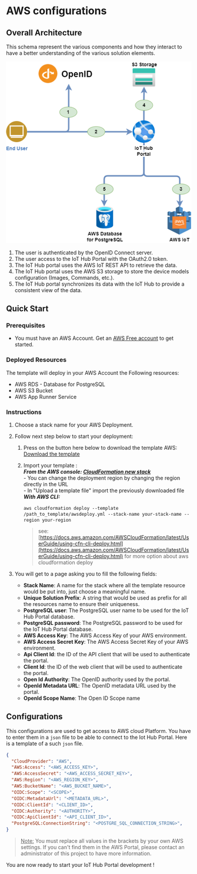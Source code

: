 # AWS configurations

## Overall Architecture

This schema represent the various components and how they interact to have a better understanding of the various solution elements.

![images/architecture_AWS.png](images/architecture_AWS.png)

1. The user is authenticated by the OpenID Connect server.
1. The user access to the IoT Hub Portal with the OAuth2.0 token.
1. The IoT Hub portal uses the AWS IoT REST API to retrieve the data.
1. The IoT Hub portal uses the AWS S3 storage to store the device models configuration (Images, Commands, etc.).
1. The IoT Hub portal synchronizes its data with the IoT Hub to provide a consistent view of the data.

## Quick Start

### Prerequisites

* You must have an AWS Account. Get an [AWS Free account](https://portal.aws.amazon.com/billing/signup#/start/email) to get started.

### Deployed Resources

The template will deploy in your AWS Account the Following resources:  

* AWS RDS - Database for PostgreSQL
* AWS S3 Bucket
* AWS App Runner Service

### Instructions

1. Choose a stack name for your AWS Deployment.

1. Follow next step below to start your deployment:

    1. Press on the button here below to download the template AWS:  
    [Download the template](https://raw.githubusercontent.com/CGI-FR/IoT-Hub-Portal/arm/main-vnext/templates/aws/awsdeploy.yml)

    1. Import your template :  
        ***From the AWS console: [CloudFormation new stack](https://eu-west-1.console.aws.amazon.com/cloudformation/home?region=eu-west-1#/stacks/create)***  
            - You can change the deployment region by changing the region directly in the URL  
            - In "Upload a template file" import the previously downloaded file  
        ***With AWS CLI:***

        ```console
        aws cloudformation deploy --template /path_to_template/awsdeploy.yml --stack-name your-stack-name --region your-region
        ```

        > see: [https://docs.aws.amazon.com/AWSCloudFormation/latest/UserGuide/using-cfn-cli-deploy.html](https://docs.aws.amazon.com/AWSCloudFormation/latest/UserGuide/using-cfn-cli-deploy.html) for more option about aws cloudformation deploy

1. You will get to a page asking you to fill the following fields:
    * **Stack Name**: A name for the stack where all the template resource would be put into, just choose a meaningful name.
    * **Unique Solution Prefix**: A string that would be used as prefix for all the resources name to ensure their uniqueness.
    * **PostgreSQL user**: The PostgreSQL user name to be used for the IoT Hub Portal database.
    * **PostgreSQL password**: The PostgreSQL password to be used for the IoT Hub Portal database.
    * **AWS Access Key**: The AWS Access Key of your AWS environment.
    * **AWS Access Secret Key**: The AWS Access Secret Key of your AWS environment.
    * **Api Client Id**: the ID of the API client that will be used to authenticate the portal.
    * **Client Id**: the ID of the web client that will be used to authenticate the portal.
    * **Open Id Authority**: The OpenID authority used by the portal.
    * **OpenId Metadata URL**: The OpenID metadata URL used by the portal.
    * **OpenId Scope Name**: The Open ID Scope name

## Configurations

This configurations are used to get access to AWS cloud Platform. You have to enter them in a `json` file to be able to connect to the Iot Hub Portal. Here is a template of a such `json` file.

```json
{
  "CloudProvider": "AWS",
  "AWS:Access": "<AWS_ACCESS_KEY>",
  "AWS:AccessSecret": "<AWS_ACCESS_SECRET_KEY>",
  "AWS:Region": "<AWS_REGION_KEY>",
  "AWS:BucketName": "<AWS_BUCKET_NAME>",
  "OIDC:Scope": "<SCOPE>",
  "OIDC:MetadataUrl": "<METADATA_URL>",
  "OIDC:ClientId": "<CLIENT_ID>",
  "OIDC:Authority": "<AUTHORITY>",
  "OIDC:ApiClientId": "<API_CLIENT_ID>",
  "PostgreSQL:ConnectionString": "<POSTGRE_SQL_CONNECTION_STRING>",
}
```

> <u>Note:</u> You must replace all values in the brackets by your own AWS settings. If you can't find them in the AWS Portal, please contact an administrator of this project to have more information.

You are now ready to start your IoT Hub Portal development !
